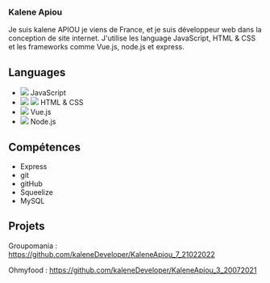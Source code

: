 ### Kalene Apiou

Je suis kalene APIOU je viens de France, et je suis développeur web dans la conception de site internet. J'utilise les language JavaScript, HTML & CSS et les frameworks comme Vue.js, node.js et express.

## Languages
* <img src="https://img.icons8.com/color/48/000000/javascript--v1.png"/> JavaScript
* <img src="https://img.icons8.com/color/48/000000/html-5--v1.png"/> <img src="https://img.icons8.com/color/48/000000/css3.png"/>  HTML & CSS
* <img src="https://img.icons8.com/color/48/000000/vue-js.png"/> Vue.js
* <img src="https://img.icons8.com/fluency/48/000000/node-js.png"/> Node.js
## Compétences

* Express
* git
* gitHub
* Squeelize
* MySQL

## Projets 
Groupomania :
https://github.com/kaleneDeveloper/KaleneApiou_7_21022022

Ohmyfood :
https://github.com/kaleneDeveloper/KaleneApiou_3_20072021
